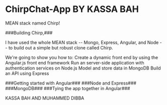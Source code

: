 ﻿# ChirpChat-App BY KASSA BAH 
MEAN stack  named Chirp!

###Building Chirp,###

I have used the whole MEAN stack -- Mongo, Express, Angular, and Node -- to build out a simple but robust clone called Chirp.

We're going to show you how to: Create a dynamic front end by using the Angular.js front end framework Run an server-side application with authentication services on Node.js Model and store data in MongoDB Build an API using Express

###Getting started with Angular### ###Node and Express### ###MongoDB### ###Tying the app together in Angular###

KASSA BAH AND MUHAMMED DIBBA


